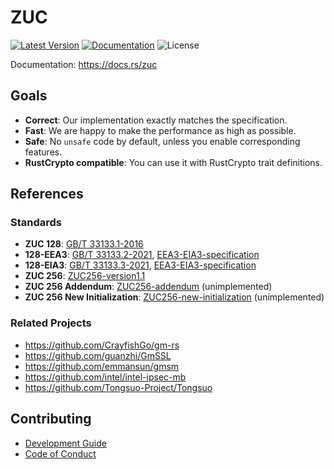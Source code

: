 # ZUC

[![Latest Version]][crates.io]
[![Documentation]][docs.rs] 
![License]

[crates.io]: https://crates.io/crates/zuc
[Latest Version]: https://img.shields.io/crates/v/zuc.svg
[Documentation]: https://docs.rs/zuc/badge.svg
[docs.rs]: https://docs.rs/zuc
[License]: https://img.shields.io/crates/l/zuc.svg

Documentation: <https://docs.rs/zuc>

## Goals

+ **Correct**: Our implementation exactly matches the specification.
+ **Fast**: We are happy to make the performance as high as possible.
+ **Safe**: No `unsafe` code by default, unless you enable corresponding features.
+ **RustCrypto compatible**: You can use it with RustCrypto trait definitions.

## References

### Standards

+ **ZUC 128**: [GB/T 33133.1-2016](https://openstd.samr.gov.cn/bzgk/gb/newGbInfo?hcno=8C41A3AEECCA52B5C0011C8010CF0715)
+ **128-EEA3**: [GB/T 33133.2-2021](https://openstd.samr.gov.cn/bzgk/gb/newGbInfo?hcno=5D3CBA3ADEC7989344BD1E63006EF2B3), [EEA3-EIA3-specification](https://www.gsma.com/solutions-and-impact/technologies/security/wp-content/uploads/2019/05/EEA3_EIA3_specification_v1_8.pdf)
+ **128-EIA3**: [GB/T 33133.3-2021](https://openstd.samr.gov.cn/bzgk/gb/newGbInfo?hcno=C6D60AE0A7578E970EF2280ABD49F4F0), [EEA3-EIA3-specification](https://www.gsma.com/solutions-and-impact/technologies/security/wp-content/uploads/2019/05/EEA3_EIA3_specification_v1_8.pdf)
+ **ZUC 256**: [ZUC256-version1.1](http://www.is.cas.cn/ztzl2016/zouchongzhi/201801/W020180416526664982687.pdf)
+ **ZUC 256 Addendum**: [ZUC256-addendum](http://www.is.cas.cn/ztzl2016/zouchongzhi/201801/W020220926381349696866.pdf) (unimplemented)
+ **ZUC 256 New Initialization**: [ZUC256-new-initialization](http://www.is.cas.cn/ztzl2016/zouchongzhi/201801/W020230201389233346416.pdf) (unimplemented)

### Related Projects

+ https://github.com/CrayfishGo/gm-rs
+ https://github.com/guanzhi/GmSSL
+ https://github.com/emmansun/gmsm
+ https://github.com/intel/intel-ipsec-mb
+ https://github.com/Tongsuo-Project/Tongsuo

## Contributing

+ [Development Guide](./CONTRIBUTING.md)
+ [Code of Conduct](./CODE_OF_CONDUCT.md)
